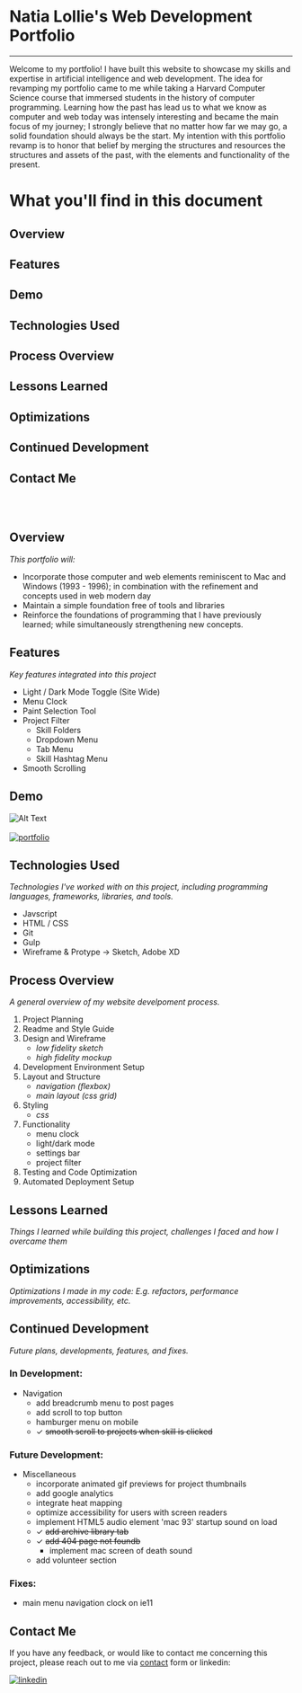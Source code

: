 # Natia Lollie's Web Development Portfolio
---

Welcome to my portfolio! I have built this website to showcase my skills and expertise in artificial intelligence and web development. The idea for revamping my portfolio came to me while taking a Harvard Computer Science course that immersed students in the history of computer programming. Learning how the past has lead us to what we know as computer and web today was intensely interesting and became the main focus of my journey; I strongly believe that no matter how far we may go, a solid foundation should always be the start. My intention with this portfolio revamp is to honor that belief by merging the structures and resources the structures and assets of the past, with the elements and functionality of the present. 

# What you'll find in this document 

## Overview
## Features 
## Demo
## Technologies Used
## Process Overview
## Lessons Learned 
## Optimizations
## Continued Development 
## Contact Me 

<br>
<br>


## Overview 
_This portfolio will:_
<br>
- Incorporate those computer and web elements reminiscent to Mac and Windows (1993 - 1996); in combination with the refinement and concepts used in web modern day
- Maintain a simple foundation free of tools and libraries 
- Reinforce the foundations of programming that I have previously learned; while simultaneously strengthening new concepts. 

## Features 
_Key features integrated into this project_

 - Light / Dark Mode Toggle (Site Wide)
 - Menu Clock
 - Paint Selection Tool
 - Project Filter 
	- Skill Folders
	- Dropdown Menu
	- Tab Menu
	- Skill Hashtag Menu 
- Smooth Scrolling


## Demo

![Alt Text](https://github.com/natiaLollie/personal-portfolio-2022/blob/main/src/_imgs/portfolio-snapshot.gif?raw=true)
<br>
<br>
[![portfolio](https://img.shields.io/badge/my_portfolio-000?style=for-the-badge&logo=ko-fi&logoColor=white)](https://natialollie.success-way.co/)


## Technologies Used
_Technologies I've worked with on this project, including programming languages, frameworks, libraries, and tools._
- Javscript 
- HTML / CSS  
- Git
- Gulp
- Wireframe & Protype -> Sketch, Adobe XD


## Process Overview
_A general overview of my website develpoment process._
<br>
1. Project Planning 
2. Readme and Style Guide 
3. Design and Wireframe 
	- _low fidelity sketch_ 
	- _high fidelity mockup_
4. Development Environment Setup
5. Layout and Structure 
	- _navigation (flexbox)_
	- _main layout (css grid)_
6. Styling 
	- _css_
7. Functionality
	- menu clock
	- light/dark mode
	- settings bar
	- project filter
8. Testing and Code Optimization
9. Automated Deployment Setup

## Lessons Learned 
_Things I learned while building this project, challenges I faced and how I overcame them_


## Optimizations
_Optimizations I made in my code: E.g. refactors, performance improvements, accessibility, etc._


## Continued Development 
_Future plans, developments, features, and fixes._
### In Development:
- Navigation
	- add breadcrumb menu to post pages
	- add scroll to top button 
	- hamburger menu on mobile
	- &#10003; ~~smooth scroll to projects when skill is clicked~~ 
### Future Development:
- Miscellaneous
	- incorporate animated gif previews for project thumbnails
	- add google analytics 
	- integrate heat mapping
	- optimize accessibility for users with screen readers
	- implement HTML5 audio element 'mac 93' startup sound on load
	- &#10003; ~~add archive library tab~~
	- &#10003; ~~add 404 page not foundb~~
		-	implement mac screen of death sound
	- add volunteer section
### Fixes:
- main menu navigation clock on ie11


## Contact Me 

If you have any feedback, or would like to contact me concerning this project, please reach out to me via [contact](https://natialollie.success-way.co/#contact) form or linkedin:

[![linkedin](https://img.shields.io/badge/linkedin-0A66C2?style=for-the-badge&logo=linkedin&logoColor=white)](https://www.linkedin.com/in/natialollie/)




 

















